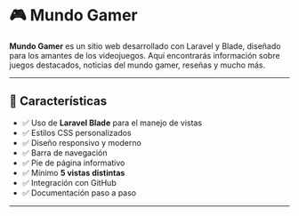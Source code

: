 # 🎮 Mundo Gamer

**Mundo Gamer** es un sitio web desarrollado con Laravel y Blade, diseñado para los amantes de los videojuegos. Aquí encontrarás información sobre juegos destacados, noticias del mundo gamer, reseñas y mucho más.

---

## 🚀 Características

- ✅ Uso de **Laravel Blade** para el manejo de vistas
- ✅ Estilos CSS personalizados
- ✅ Diseño responsivo y moderno
- ✅ Barra de navegación
- ✅ Pie de página informativo
- ✅ Mínimo **5 vistas distintas**
- ✅ Integración con GitHub
- ✅ Documentación paso a paso

---